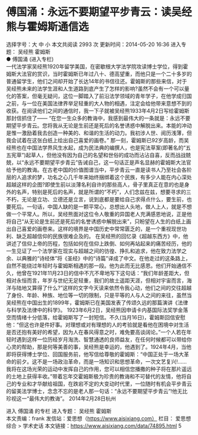 # 傅国涌：永远不要期望平步青云：读吴经熊与霍姆斯通信选

选择字号：大 中 小   本文共阅读 2993 次 更新时间：2014-05-20 16:36
进入专题： 吴经熊   霍姆斯  
● 傅国涌 (进入专栏)  
  一代法学家吴经熊1920年留学美国，在密歇根大学法学院攻读博士学位，得到霍姆斯大法官的赏识，当时霍姆斯已年过八十、德高望重，而他只是一个二十多岁的普通留学生，他们之间却开始了长达14年的书信往还。霍姆斯的那些来信，对于吴经熊未来的法学生涯和人生道路到底产生了怎样的影响?虽然不会有一个可以量化的答案，但毫无疑问，这位一脚踏入了前沿法学领域的青年学子，在他学成归国之前，与一位在美国法律界举足轻重的大人物的相遇，注定会给他带来意想不到的收获。在阅读他们之间的通信时，我一下子就被吴经熊1933年4月2日写给霍姆斯那封信抓住了——
“在您一生众多的教诲中，我感到最伟大的一条就是：永远不要期望平步青云。您将我从无论是生前还是死后的名誉诱惑中解脱出来。本能的冲动是惟一激励着我去创造一种美的、和谐的生活的动力。我初涉人世、阅历浅薄，但我会试着在这张白纸上绘出自己喜爱的画卷。”
那一刻，霍姆斯已92岁高龄，而吴经熊也在中国法学界风生水起，成为民法典的编撰人，也是宪法草案(即著名的“五五宪草”)起草人，但他没有因为自己的名望和世俗的成功而沾沾自喜，反而战战兢兢，以“永远不要期望平步青云”告诫自己，这一句话正是声名显赫的霍姆斯大法官给予他的教诲。在古老中国的价值图谱当中，平步青云一直是读书人乃至社会各阶层的人追求的梦，功名之心几千年来始终捆绑着这个民族，有多少人能在内心深处超越这样的企图?即使生前以淡薄名利自许的那些高人，骨子里真正在意的也是身外的名声，特别是死后的名声，就是所谓的“不朽”，人们念兹在兹，想要寻求的三不朽，无论是立功、立德还是立言，说到底都是要给自己求得点什么，要生前，也要死后。一句话，中国人缺的是一颗平常心，总想出人头地，做人上人，就是不想做一个平常人。所以，吴经熊面对这位令人敬重的异国老人充满感恩地说，正是他将自己“从无论是生前还是死后的名誉诱惑中解脱出来”，只盼望在人生的白纸上画出自己喜爱的画卷来。这样的境界是中国历史中常常匮乏的，是一个重视现世功利、缺乏超越信仰的民族很难企及的。
在吴经熊的回忆录《超越东西方》中，他讲述了信仰上帝的历程，包括如何在信仰上跌倒、如何再站起来的痛苦经历，他的一生见证了一个法学家在现实与超越之间的彷徨、挣扎和追求，他在致力法学之余、以典雅的“诗经体”将《圣经》中的“诗篇”译成了中文。在他走过的这条路上，自然不能绕过年轻时与霍姆斯相遇的那一段。他为此而无比感恩。他们开始通信不久，他曾在1921年11月23日的信中不亢不卑地写下这句话：“我们年龄差距大，但相对永恒而言，年岁与世纪无足轻重，我们的故土遥距天涯，但相对宇宙而言，海洋与陆地又算得了什么?”这样的文字今天读来依然令我心动，他们之间的交往超越了身份、年龄、种族、地位等一切的限制，只是平等的人与人之间的来往，虽然当吴经熊在中国出生的1899年，霍姆斯已在美国发表了传颂久远的那篇演讲《法律与科学及法律中的科学》。
1923年6月2日，吴经熊因申请卡内基国际法奖学金落空而情绪十分低落，给霍姆斯写了一封短信。不久(当月16日)，霍姆斯回信安慰他：“但这也许是件好事。对理想或对有理想的人的考验就是看他在困境中对生活是否还抱有美好的希望，因为人在春风得意之时，难免要高谈阔论。”一个人若在年轻时遇到这样一位历经岁月淘洗、智慧通透的良师益友，在任何时候都可以带给你心灵的帮助，那是何等美善的事，吴经熊是幸运的，他遇到了。1924年4月，当他即将获得博士学位、回国服务前，他写信给尊敬的霍姆斯：“中国正处于一场大革命的前夕。这不是一场政治革命，而是一场知识和思想革命，一次文艺复兴!……我将在这场光荣的运动中发挥自己的作用，您可以相信您播撒的种子将在那片遥远的土地上获得丰收。”带着忘年交霍姆斯极为珍贵的教诲和不可替代的友情，他将自己的专业和才华献给祖国，在跌宕不定的大变动时代里，一位随时有机会平步青云的留美法学博士，念念不忘的是老人那一句话：“永远不要期望平步青云”!他无比珍视这一“最伟大的教诲”。
2014年2月28日杭州

进入 傅国涌 的专栏     进入专题： 吴经熊   霍姆斯  
本文责编：frank
发信站：爱思想（https://www.aisixiang.com）
栏目： 爱思想综合 > 学术史话
本文链接：https://www.aisixiang.com/data/74895.html
5